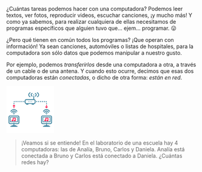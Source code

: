 ¿Cuántas tareas podemos hacer con una computadora? Podemos leer textos, ver fotos, reproducir videos, escuchar canciones, ¡y mucho más! Y como ya sabemos, para realizar cualquiera de ellas necesitamos de programas específicos que alguien tuvo que... ejem... programar. :stuck_out_tongue:

¿Pero qué tienen en común todos los programas? ¡Que operan con información! Ya sean canciones, automóviles o listas de hospitales, para la computadora son sólo datos que podemos manipular a nuestro gusto. 

Por ejemplo, podemos _transferirlos_ desde una computadora a otra, a través de un cable o de una antena. Y cuando esto ocurre, decimos que esas dos computadoras están _conectadas_, o dicho de otra forma: _están en red_.

<img src="https://raw.githubusercontent.com/MumukiProject/mumuki-guia-text-redes-e-internet/master/images/ej1-01_1524147609086.png" alt="ej1-01_1524147609086.png" width="25%" height="auto">

> ¡Veamos si se entiende! En el laboratorio de una escuela hay 4 computadoras: las de Analía, Bruno, Carlos y Daniela. Analía está conectada a Bruno y Carlos está conectado a Daniela. ¿Cuántas redes hay?

